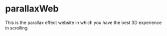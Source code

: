 # parallaxWeb
This is the parallax effect website in which you have the best 3D experience in scrolling
